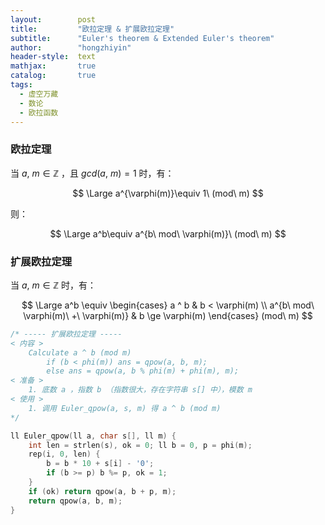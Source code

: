 ```yaml
---
layout:        post
title:         "欧拉定理 & 扩展欧拉定理"
subtitle:      "Euler's theorem & Extended Euler's theorem"
author:        "hongzhiyin"
header-style:  text
mathjax:       true
catalog:       true
tags:
  - 虚空万藏
  - 数论
  - 欧拉函数
---
```


### 欧拉定理

当 $a,\ m \in \mathbb{Z}$ ，且 $gcd(a,\ m) = 1$ 时，有：

$$
\Large a^{\varphi(m)}\equiv 1\ (mod\ m)
$$

则：

$$
\Large a^b\equiv a^{b\ mod\ \varphi(m)}\ (mod\ m)
$$



### 扩展欧拉定理

当 $a,\ m \in \mathbb{Z}$ 时，有：

$$
\Large 
a^b \equiv
\begin{cases}
a ^ b & b < \varphi(m) \\
a^{b\ mod\ \varphi(m)\ +\ \varphi(m)} & b \ge \varphi(m)
\end{cases}
(mod\ m)
$$



```c++
/* ----- 扩展欧拉定理 -----
< 内容 >
    Calculate a ^ b (mod m)
        if (b < phi(m)) ans = qpow(a, b, m);
        else ans = qpow(a, b % phi(m) + phi(m), m);
< 准备 >
    1. 底数 a ，指数 b （指数很大，存在字符串 s[] 中），模数 m
< 使用 >
    1. 调用 Euler_qpow(a, s, m) 得 a ^ b (mod m)
*/

ll Euler_qpow(ll a, char s[], ll m) {
    int len = strlen(s), ok = 0; ll b = 0, p = phi(m);
    rep(i, 0, len) {
        b = b * 10 + s[i] - '0';
        if (b >= p) b %= p, ok = 1;
    }
    if (ok) return qpow(a, b + p, m);
    return qpow(a, b, m);
}
```

